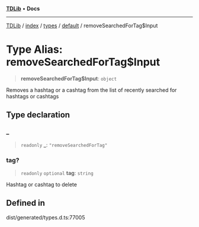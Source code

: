 [**TDLib**](../../../../../../README.md) • **Docs**

***

[TDLib](../../../../../../modules.md) / [index](../../../../../README.md) / [types](../../../README.md) / [default](../README.md) / removeSearchedForTag$Input

# Type Alias: removeSearchedForTag$Input

> **removeSearchedForTag$Input**: `object`

Removes a hashtag or a cashtag from the list of recently searched for hashtags or cashtags

## Type declaration

### \_

> `readonly` **\_**: `"removeSearchedForTag"`

### tag?

> `readonly` `optional` **tag**: `string`

Hashtag or cashtag to delete

## Defined in

dist/generated/types.d.ts:77005
